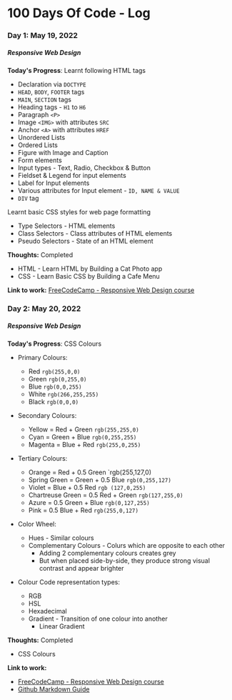 # 100 Days Of Code - Log

### Day 1: May 19, 2022
##### Responsive Web Design

**Today's Progress**: 
Learnt following HTML tags
- Declaration via `DOCTYPE`
- `HEAD`, `BODY`, `FOOTER` tags
- `MAIN`, `SECTION` tags
- Heading tags - `H1` to `H6`
- Paragraph `<P>`
- Image `<IMG>` with attributes `SRC`
- Anchor `<A>` with attributes `HREF`
- Unordered Lists
- Ordered Lists
- Figure with Image and Caption
- Form elements
- Input types - Text, Radio, Checkbox & Button
- Fieldset & Legend for input elements
- Label for Input elements
- Various attributes for Input element - `ID, NAME & VALUE`
- `DIV` tag

Learnt basic CSS styles for web page formatting
- Type Selectors - HTML elements
- Class Selectors - Class attributes of HTML elements
- Pseudo Selectors - State of an HTML element

**Thoughts:** Completed 
- HTML - Learn HTML by Building a Cat Photo app
- CSS - Learn Basic CSS by Building a Cafe Menu

**Link to work:** [FreeCodeCamp - Responsive Web Design course](https://www.freecodecamp.org/learn/2022/responsive-web-design)

### Day 2: May 20, 2022
##### Responsive Web Design

**Today's Progress**: CSS Colours
- Primary Colours: 
  - Red `rgb(255,0,0)`
  - Green `rgb(0,255,0)`
  - Blue `rgb(0,0,255)`
  - White `rgb(266,255,255)`
  - Black `rgb(0,0,0)`

- Secondary Colours:
  - Yellow = Red + Green  `rgb(255,255,0)`
  - Cyan = Green + Blue  `rgb(0,255,255)`
  - Magenta = Blue + Red  `rgb(255,0,255)`

- Tertiary Colours:
  - Orange = Red + 0.5 Green  `rgb(255,127,0)
  - Spring Green = Green + 0.5 Blue `rgb(0,255,127)`
  - Violet = Blue + 0.5 Red  `rgb (127,0,255)`
  - Chartreuse Green = 0.5 Red + Green  `rgb(127,255,0)`
  - Azure = 0.5 Green + Blue `rgb(0,127,255)`
  - Pink = 0.5 Blue + Red `rgb(255,0,127)`

- Color Wheel:
  - Hues - Similar colours
  - Complementary Colours - Colurs which are opposite to each other 
    - Adding 2 complementary colours creates grey
    - But when placed side-by-side, they produce strong visual contrast and appear brighter

- Colour Code representation types:
  - RGB
  - HSL
  - Hexadecimal
  - Gradient - Transition of one colour into another
    - Linear Gradient



**Thoughts:** Completed 
- CSS Colours

**Link to work:** 
- [FreeCodeCamp - Responsive Web Design course](https://www.freecodecamp.org/learn/2022/responsive-web-design)
- [Github Markdown Guide](https://docs.github.com/en/get-started/writing-on-github/getting-started-with-writing-and-formatting-on-github/basic-writing-and-formatting-syntax)
